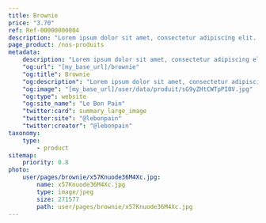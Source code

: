 ```yaml
---
title: Brownie
price: "3.70"
ref: Ref-00000000004
description: "Lorem ipsum dolor sit amet, consectetur adipiscing elit. Vestibulum iaculis maximus lectus a lobortis. Nullam nec mi velit. Praesent non bibendum mauris, ac tincidunt diam. Proin interdum elementum co"
page_product: /nos-produits
metadata:
    description: "Lorem ipsum dolor sit amet, consectetur adipiscing elit. Vestibulum iaculis maximus lectus a lobortis. Nullam nec mi velit. Praesent non bibendum mauris, ac tincidunt diam. Proin interdum elementum co"
    "og:url": "[my_base_url]/brownie"
    "og:title": Brownie
    "og:description": "Lorem ipsum dolor sit amet, consectetur adipiscing elit. Vestibulum iaculis maximus lectus a lobortis. Nullam nec mi velit. Praesent non bibendum mauris, ac tincidunt diam. Proin interdum elementum co"
    "og:image": "[my_base_url]/user/data/produit/sG9yZHtCWTpPI0V.jpg"
    "og:type": website
    "og:site_name": "Le Bon Pain"
    "twitter:card": summary_large_image
    "twitter:site": "@lebonpain"
    "twitter:creator": "@lebonpain"
taxonomy:
    type:
        - product
sitemap:
    priority: 0.8
photo:
    user/pages/brownie/x57Knuode36M4Xc.jpg:
        name: x57Knuode36M4Xc.jpg
        type: image/jpeg
        size: 271577
        path: user/pages/brownie/x57Knuode36M4Xc.jpg
---
```

